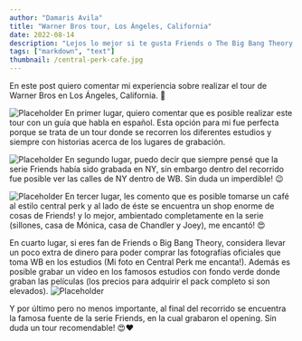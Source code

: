 ```yaml
---
author: "Damaris Avila"
title: "Warner Bros tour, Los Ángeles, California"
date: 2022-08-14
description: "Lejos lo mejor si te gusta Friends o The Big Bang Theory."
tags: ["markdown", "text"]
thumbnail: /central-perk-cafe.jpg
---
```



En este post quiero comentar mi experiencia sobre realizar el tour de Warner Bros en Los Ángeles, California. <span class="emojify">:star2:</span>

![Placeholder](/WB-5.jpg)
En primer lugar, quiero comentar que es posible realizar este tour con un guía que habla en español. Esta opción para mi fue perfecta porque se trata de un tour donde se recorren los diferentes estudios y siempre con historias acerca de los lugares de grabación.

![Placeholder](/WB-6.jpg)
En segundo lugar, puedo decir que siempre pensé que la serie Friends había sido grabada en NY, sin embargo dentro del recorrido fue posible ver las calles de NY dentro de WB. Sin duda un imperdible! <span class="emojify">:wink:</span>

![Placeholder](/WB-7.jpg)
En tercer lugar, les comento que es posible tomarse un café al estilo central perk y al lado de éste se encuentra un shop enorme de cosas de Friends! y lo mejor, ambientado completamente en la serie (sillones, casa de Mónica, casa de Chandler y Joey), me encantó! <span class="emojify">:heart_eyes:</span>

En cuarto lugar, si eres fan de Friends o Big Bang Theory, considera llevar un poco extra de dinero para poder comprar las fotografías oficiales que toma WB en los estudios (Mi foto en Central Perk me encanta!). Además es posible grabar un video en los famosos estudios con fondo verde donde graban las películas (los precios para adquirir el pack completo si son elevados).
![Placeholder](/sillon.jpg)

Y por último pero no menos importante, al final del recorrido se encuentra la famosa fuente de la serie Friends, en la cual grabaron el opening. Sin duda un tour recomendable! <span class="emojify">:heart_eyes:</span><span class="emojify">:heart:</span>